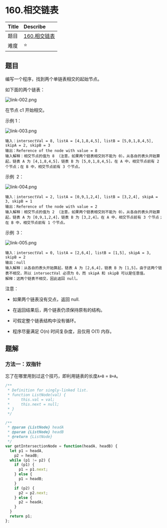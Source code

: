 # 160.相交链表

| Title | Describe                                                                           |
| :---- | :--------------------------------------------------------------------------------- |
| 题目  | [160.相交链表](https://leetcode-cn.com/problems/intersection-of-two-linked-lists/) |
| 难度  | ⭐                                                                                 |

## 题目

编写一个程序，找到两个单链表相交的起始节点。

如下面的两个链表：

![link-002.png](../images/link-002.png)

在节点 c1 开始相交。

示例 1：

![link-003.png](../images/link-003.png)

```
输入：intersectVal = 8, listA = [4,1,8,4,5], listB = [5,0,1,8,4,5], skipA = 2, skipB = 3
输出：Reference of the node with value = 8
输入解释：相交节点的值为 8 （注意，如果两个链表相交则不能为 0）。从各自的表头开始算起，链表 A 为 [4,1,8,4,5]，链表 B 为 [5,0,1,8,4,5]。在 A 中，相交节点前有 2 个节点；在 B 中，相交节点前有 3 个节点。
```

示例  2：

![link-004.png](../images/link-004.png)

```
输入：intersectVal = 2, listA = [0,9,1,2,4], listB = [3,2,4], skipA = 3, skipB = 1
输出：Reference of the node with value = 2
输入解释：相交节点的值为 2 （注意，如果两个链表相交则不能为 0）。从各自的表头开始算起，链表 A 为 [0,9,1,2,4]，链表 B 为 [3,2,4]。在 A 中，相交节点前有 3 个节点；在 B 中，相交节点前有 1 个节点。
```

示例  3：

![link-005.png](../images/link-005.png)

```
输入：intersectVal = 0, listA = [2,6,4], listB = [1,5], skipA = 3, skipB = 2
输出：null
输入解释：从各自的表头开始算起，链表 A 为 [2,6,4]，链表 B 为 [1,5]。由于这两个链表不相交，所以 intersectVal 必须为 0，而 skipA 和 skipB 可以是任意值。
解释：这两个链表不相交，因此返回 null。
```

注意：

- 如果两个链表没有交点，返回 null.

- 在返回结果后，两个链表仍须保持原有的结构。

- 可假定整个链表结构中没有循环。

- 程序尽量满足 O(n) 时间复杂度，且仅用 O(1) 内存。

## 题解

### 方法一：双指针

忘了在哪里用到过这个技巧，即利用链表的长度`A+B` = `B+A`。

```javascript
/**
 * Definition for singly-linked list.
 * function ListNode(val) {
 *     this.val = val;
 *     this.next = null;
 * }
 */

/**
 * @param {ListNode} headA
 * @param {ListNode} headB
 * @return {ListNode}
 */
var getIntersectionNode = function(headA, headB) {
  let p1 = headA,
    p2 = headB;
  while (p1 != p2) {
    if (p1) {
      p1 = p1.next;
    } else {
      p1 = headB;
    }
    if (p2) {
      p2 = p2.next;
    } else {
      p2 = headA;
    }
  }
  return p1;
};
```
